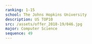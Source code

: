 ```yaml
---
ranking: 1-15
school: The Johns Hopkins University
description: US TOP10
src: /assets/offer_2018-19/046.jpg
major: Computer Science
sequence: 49
---
```


